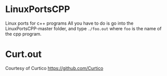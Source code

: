 # LinuxPortsCPP
Linux ports for c++ programs
All you have to do is go into the LinuxPortsCPP-master folder, and type `./foo.out` where `foo` is the name of the cpp program.


# Curt.out
Courtesy of Curtico
https://github.com/Curtico
